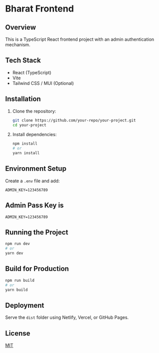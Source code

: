 # Bharat Frontend

## Overview
This is a TypeScript React frontend project with an admin authentication mechanism.

## Tech Stack
- React (TypeScript)
- Vite
- Tailwind CSS / MUI (Optional)

## Installation
1. Clone the repository:
   ```sh
   git clone https://github.com/your-repo/your-project.git
   cd your-project
   ```
2. Install dependencies:
   ```sh
   npm install
   # or
   yarn install
   ```

## Environment Setup
Create a `.env` file and add:
```env
ADMIN_KEY=123456789
```

## Admin Pass Key is
```
ADMIN_KEY=123456789
```

## Running the Project
```sh
npm run dev
# or
yarn dev
```

## Build for Production
```sh
npm run build
# or
yarn build
```

## Deployment
Serve the `dist` folder using Netlify, Vercel, or GitHub Pages.

## License
[MIT](LICENSE)

